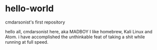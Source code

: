 # hello-world
cmdarsonist's first repository 

hello all, cmdarsonist here, aka MADBOY 
I like homebrew, Kali Linux and Atom. 
i have accomplished the unthinkable feat of taking a shit while running at full speed. 
